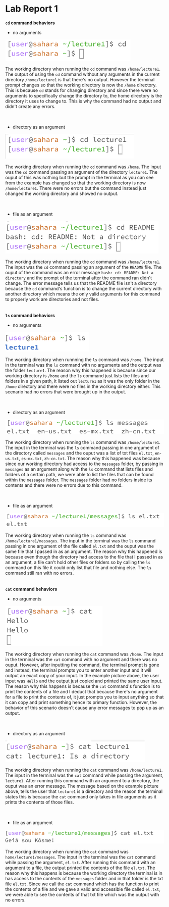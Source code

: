 # Lab Report 1
 **`cd` command behaviors**
- no arguments

![Image](cdnoarg.png)

The working directory when running the `cd` command was `/home/lecture1`. The output of using the `cd` command without any arguments in the current directory `/home/lecture1` is that there's no output. However the terminal prompt changes so that the working directory is now the `/home` directory. This is because `cd` stands for changing directory and since there were no arguments to specifically change the directory to, the home directory is the directory it uses to change to. This is why the command had no output and didn't create any errors.
<br>
<br>
<br>
- directory as an argument

![Image](cdwitharg.png)

The working directory when running the `cd` command was `/home`. The input was the `cd` command passing an argument of the directory `lecture1`. The ouput of this was nothing but the prompt in the terminal as you can see from the example has changed so that the working directory is now `/home/lecture1`. There were no errors but the command instead just changed the working directory and showed no output.
<br>
<br>
<br>
- file as an argument

![Image](cdwithfile.png)

The working directory when running the `cd` command was `/home/lecture1`. The input was the `cd` command passing an argument of the `README` file. The ouput of the command was an error message `bash: cd: README: Not a directory` and the prompt of the terminal after the command ran didn't change. The error message tells us that the README file isn't a directory because the `cd` command's function is to change the current directory with another directory which means the only valid arguments for this command to properly work are directories and not files.
<br>
<br>
<br>
**`ls` command behaviors**
- no arguments

![Image](lswnoarg.png)

The working directory when runnning the `ls` command was `/home`. The input in the terminal was the `ls` command with no arguments and the output was the folder `lecture1`. The reason why this happened is because since our working directory is `/home` and the `ls` command just lists the files and folders in a given path, it listed out `lecture1` as it was the only folder in the `/home` directory and there were no files in the working directory either. This scenario had no errors that were brought up in the output.
<br>
<br>
<br>
- directory as an argument

![Image](lswithfolder.png)

The working directory when running the `ls` command was `/home/lecture1`. The input in the terminal was the `ls` command passing in one argument of the directory called `messages` and the ouput was a list of txt files `el.txt`, `en-us.txt`, `es-mx.txt`, `zh-cn.txt`. The reason why this happened was because since our working directory had access to the `messages` folder, by passing in `messages` as an argument along with the `ls` command that lists files and folders of a certain path, we were able to list the files that can be found within the `messages` folder. The `messages` folder had no folders inside its contents and there were no errors due to this command.
<br>
<br>
<br>
- file as an argument

![Image](lswithfile.png)

The working directory when running the `ls` command was `/home/lecture1/messages`. The input in the terminal was the `ls` command passing in one argument of the file called `el.txt` and the ouput was the same file that I passed in as an argument. The reason why this happened is because even though the directory had access to the file that I passed in as an argument, a file can't hold other files or folders so by calling the `ls` command on this file it could only list that file and nothing else. The `ls` command still ran with no errors.
<br>
<br>
<br>
**`cat` command behaviors**
- no arguments

![Image](catnoarg.png)

The working directory when running the `cat` command was `/home`. The input in the terminal was the `cat` command with no argument and there was no ouput. However, after inputting the command, the terminal prompt is gone and instead, the terminal prompts you to enter another input and it will output an exact copy of your input. In the example picture above, the user input was `Hello` and the output just copied and printed the same user input. The reason why this happens is because the `cat` command's function is to print the contents of a file and I deduct that because there's no argument for a file to print the contents of, it just prompts you to input anything so that it can copy and print something hence its primary function. However, the behavior of this scenario doesn't cause any error messages to pop up as an output.
<br>
<br>
<br>
- directory as an argument

![Image](catwfolder.png)

The working directory when running the `cat` command was `/home/lecture1`. The input in the terminal was the `cat` command while passing the argument, `lecture1`. After running this command with an argument to a directory, the ouput was an error message. The message based on the example picture above, tells the user that `lecture1` is a directory and the reason the terminal states this is because the `cat` command only takes in file arguments as it prints the contents of those files.
<br>
<br>
<br>
- file as an argument

![Image](catwithfile.png)

The working directory when running the `cat` command was `home/lecture1/messages`. The input in the terminal was the `cat` command while passing the argument, `el.txt`. After running this command with an argument to a file, the output printed the contents of the file `el.txt`. The reason why this happens is because the working directory the terminal is in has access to the contents of the `messages` folder and in that folder is the txt file `el.txt`. Since we call the `cat` command which has the function to print the contents of a file and we gave a valid and accessible file called `el.txt`, we were able to see the contents of that txt file which was the output with no errors.
